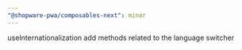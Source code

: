 ```yaml
---
"@shopware-pwa/composables-next": minor
---
```


useInternationalization add methods related to the language switcher
